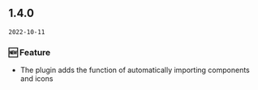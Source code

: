 ## 1.4.0

`2022-10-11`

### 🆕 Feature

- The plugin adds the function of automatically importing components and icons
